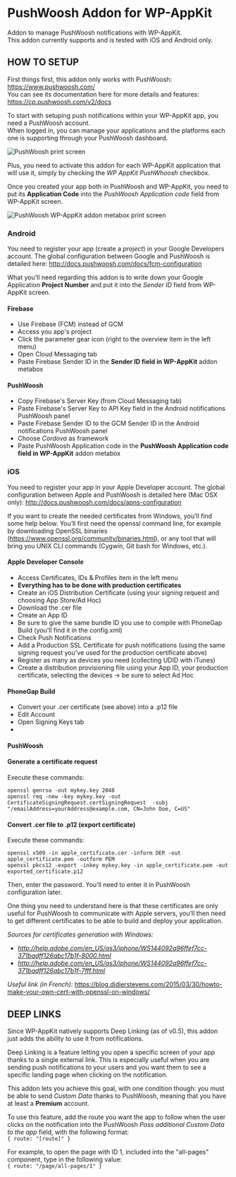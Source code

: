# PushWoosh Addon for WP-AppKit
Addon to manage PushWoosh notifications with WP-AppKit.  
This addon currently supports and is tested with iOS and Android only.

## HOW TO SETUP
First things first, this addon only works with PushWoosh: https://www.pushwoosh.com/  
You can see its documentation here for more details and features: https://cp.pushwoosh.com/v2/docs

To start with setuping push notifications within your WP-AppKit app, you need a PushWoosh account.  
When logged in, you can manage your applications and the platforms each one is supporting through your PushWoosh dashboard.

![PushWoosh print screen](http://uncatcrea.github.io/wpak-addon-pushwoosh/printscreen.png)

Plus, you need to activate this addon for each WP-AppKit application that will use it, simply by checking the _WP AppKit PushWhoosh_ checkbox.

Once you created your app both in PushWoosh and WP-AppKit, you need to put its **Application Code** into the _PushWoosh Application code_ field from WP-AppKit screen.

![PushWoosh WP-AppKit addon metabox print screen](http://uncatcrea.github.io/wpak-addon-pushwoosh/addon_metabox.png)

### Android
You need to register your app (create a _project_) in your Google Developers account. The global configuration between Google and PushWoosh is detailed here: http://docs.pushwoosh.com/docs/fcm-configuration

What you’ll need regarding this addon is to write down your Google Application **Project Number** and put it into the _Sender ID_ field from WP-AppKit screen.

#### Firebase
* Use Firebase (FCM) instead of GCM
* Access you app's project
* Click the parameter gear icon (right to the overview item in the left menu)
* Open Cloud Messaging tab
* Paste Firebase Sender ID in the **Sender ID field in WP-AppKit** addon metabox

#### PushWoosh
* Copy Firebase's Server Key (from Cloud Messaging tab)
* Paste Firebase's Server Key to API Key field in the Android notifications PushWoosh panel
* Paste Firebase Sender ID to the GCM Sender ID in the Android notifications PushWoosh panel
* Choose _Cordova_ as framework
* Paste PushWoosh Application code in the **PushWoosh Application code field in WP-AppKit** addon metabox

### iOS
You need to register your app in your Apple Developer account. The global configuration between Apple and PushWoosh is detailed here (Mac OSX only): http://docs.pushwoosh.com/docs/apns-configuration

If you want to create the needed certificates from Windows, you’ll find some help below. You’ll first need the openssl command line, for example by downloading OpenSSL binaries (https://www.openssl.org/community/binaries.html), or any tool that will bring you UNIX CLI commands (Cygwin, Git bash for Windows, etc.).

#### Apple Developer Console
* Access Certificates, IDs & Profiles item in the left menu
* **Everything has to be done with production certificates**
* Create an iOS Distribution Certificate (using your signing request and choosing App Store/Ad Hoc)
* Download the .cer file
* Create an App ID
* Be sure to give the same bundle ID you use to compile with PhoneGap Build (you'll find it in the config.xml)
* Check Push Notifications
* Add a Production SSL Certificate for push notifications (using the same signing request you've used for the production certificate above)
* Register as many as devices you need (collecting UDID with iTunes)
* Create a distribution provisioning file using your App ID, your production certificate, selecting the devices -> be sure to select Ad Hoc

#### PhoneGap Build
* Convert your .cer certificate (see above) into a .p12 file
* Edit Account
* Open Signing Keys tab
* 

#### PushWoosh

#### Generate a certificate request
Execute these commands:

    openssl genrsa -out mykey.key 2048
    openssl req -new -key mykey.key -out CertificateSigningRequest.certSigningRequest  -subj "/emailAddress=yourAddress@example.com, CN=John Doe, C=US"

#### Convert .cer file to .p12 (export certificate)
Execute these commands:

    openssl x509 -in apple_certificate.cer -inform DER -out apple_certificate.pem -outform PEM
    openssl pkcs12 -export -inkey mykey.key -in apple_certificate.pem -out exported_certificate.p12

Then, enter the password. You’ll need to enter it in PushWoosh configuration later.

One thing you need to understand here is that these certificates are only useful for PushWoosh to communicate with Apple servers, you’ll then need to get different certificates to be able to build and deploy your application.

_Sources for certificates generation with Windows:_
* _http://help.adobe.com/en_US/as3/iphone/WS144092a96ffef7cc-371badff126abc17b1f-8000.html_
* _http://help.adobe.com/en_US/as3/iphone/WS144092a96ffef7cc-371badff126abc17b1f-7fff.html_

_Useful link (in French):_ https://blog.didierstevens.com/2015/03/30/howto-make-your-own-cert-with-openssl-on-windows/ 

## DEEP LINKS
Since WP-AppKit natively supports Deep Linking (as of v0.5), this addon just adds the ability to use it from notifications.

Deep Linking is a feature letting you open a specific screen of your app thanks to a single external link. This is especially useful when you are sending push notifications to your users and you want them to see a specific landing page when clicking on the notification.

This addon lets you achieve this goal, with one condition though: you must be able to send _Custom Data_ thanks to PushWoosh, meaning that you have at least a **Premium** account.

To use this feature, add the route you want the app to follow when the user clicks on the notification into the PushWoosh _Pass additional Custom Data to the app_ field, with the following format:  
`{ route: "[route]" }`

For example, to open the page with ID 1, included into the "all-pages" component, type in the following value:  
`{ route: "/page/all-pages/1" }`
